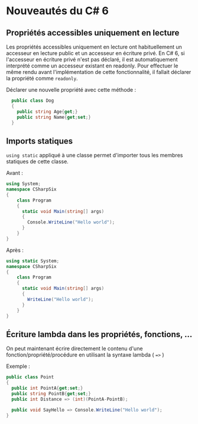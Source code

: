 # Nouveautés du C# 6

## Propriétés accessibles uniquement en lecture

Les propriétés accessibles uniquement en lecture ont habituellement un accesseur en lecture public et un accesseur en écriture privé. En C# 6, si l'accesseur en écriture privé n'est pas déclaré, il est automatiquement interprété comme un accesseur existant en readonly. Pour effectuer le même rendu avant l'implémentation de cette fonctionnalité, il fallait déclarer la propriété comme `readonly`.

Déclarer une nouvelle propriété avec cette méthode :

```cs
  public class Dog
  {
    public string Age{get;}
    public string Name{get;set;}
  }
```

## Imports statiques
`using static` appliqué à une classe permet d'importer tous les membres statiques de cette classe.

Avant :
```cs
using System;
namespace CSharpSix
{
    class Program
    {
      static void Main(string[] args)
      {
        Console.WriteLine("Hello world");
      }
    }
}
```

Après :
```cs
using static System;
namespace CSharpSix
{
    class Program
    {
      static void Main(string[] args)
      {
        WriteLine("Hello world");
      }
    }
}
```
## Écriture lambda dans les propriétés, fonctions, ...
On peut maintenant écrire directement le contenu d'une fonction/propriété/procédure en utilisant la syntaxe lambda ( `=>` )


Exemple :
```cs
public class Point
{
  public int PointA{get;set;}
  public string PointB{get;set;}
  public int Distance => (int)(PointA-PointB);

  public void SayHello => Console.WriteLine("Hello world");
}
```

